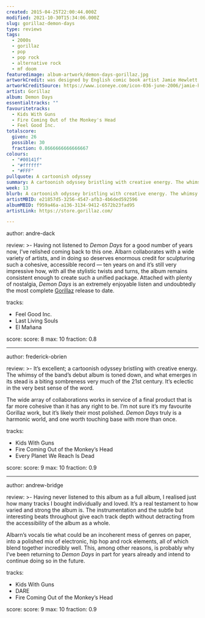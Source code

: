 ```yaml
---
created: 2015-04-25T22:00:44.000Z
modified: 2021-10-30T15:34:06.000Z
slug: gorillaz-demon-days
type: reviews
tags:
  - 2000s
  - gorillaz
  - pop
  - pop rock
  - alternative rock
  - mf doom
featuredimage: album-artwork/demon-days-gorillaz.jpg
artworkCredit: was designed by English comic book artist Jamie Hewlett, who was co-founded the band with Damon Albarn.
artworkCreditSource: https://www.iconeye.com/icon-036-june-2006/jamie-hewlett-icon-036-june-2006
artist: Gorillaz
album: Demon Days
essentialtracks: ""
favouritetracks:
  - Kids With Guns
  - Fire Coming Out of the Monkey's Head
  - Feel Good Inc.
totalscore:
  given: 26
  possible: 30
  fraction: 0.8666666666666667
colours:
  - "#00141f"
  - "#ffffff"
  - "#FFF"
pullquote: A cartoonish odyssey
summary: A cartoonish odyssey bristling with creative energy. The whimsy of the band's debut album is toned down, and what emerges in its stead is a biting sombreness very much of the 21st century. It's eclectic in the very best sense of the word.
week: 13
blurb: A cartoonish odyssey bristling with creative energy. The whimsy of the band's debut album is replaced by a biting sombreness very much of the 21st century.
artistMBID: e21857d5-3256-4547-afb3-4b6ded592596
albumMBID: f959a46a-a136-3134-9412-6572b23fad95 
artistLink: https://store.gorillaz.com/

---
```


author: andre-dack

review: >-
  Having not listened to *Demon Days* for a good number of years now, I’ve relished coming back to this one. Albarn collaborates with a wide variety of artists, and in doing so deserves enormous credit for sculpturing such a cohesive, accessible record — ten years on and it’s still very impressive how, with all the stylistic twists and turns, the album remains consistent enough to create such a unified package. Attached with plenty of nostalgia, *Demon Days* is an extremely enjoyable listen and undoubtedly the most complete [Gorillaz](/reviews/gorillaz-plastic-beach/) release to date.

tracks:
  - Feel Good Inc.
  - ­Last Living Souls
  - ­El Mañana

score:
  score: 8
  max: 10
  fraction: 0.8

---
author: frederick-obrien

review: >-
  It’s excellent; a cartoonish odyssey bristling with creative energy. The whimsy of the band’s debut album is toned down, and what emerges in its stead is a biting sombreness very much of the 21st century. It’s eclectic in the very best sense of the word. 
  
  The wide array of collaborations works in service of a final product that is far more cohesive than it has any right to be. I’m not sure it’s my favourite Gorillaz work, but it’s likely their most polished. *Demon Days* truly is a harmonic world, and one worth touching base with more than once.

tracks:
  - Kids With Guns
  - ­Fire Coming Out of the Monkey’s Head
  - ­Every Planet We Reach Is Dead

score:
  score: 9
  max: 10
  fraction: 0.9

---
author: andrew-bridge

review: >-
  Having never listened to this album as a full album, I realised just how many tracks I bought individually and loved. It’s a real testament to how varied and strong the album is. The instrumentation and the subtle but interesting beats throughout give each track depth without detracting from the accessibility of the album as a whole. 
  
  Albarn’s vocals tie what could be an incoherent mess of genres on paper, into a polished mix of electronic, hip hop and rock elements, all of which blend together incredibly well. This, among other reasons, is probably why I’ve been returning to *Demon Days* in part for years already and intend to continue doing so in the future.

tracks:
  - Kids With Guns
  - ­DARE
  - ­Fire Coming Out of the Monkey’s Head

score:
  score: 9
  max: 10
  fraction: 0.9
